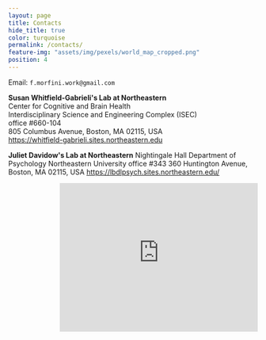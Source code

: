 ```yaml
---
layout: page
title: Contacts
hide_title: true
color: turquoise
permalink: /contacts/
feature-img: "assets/img/pexels/world_map_cropped.png"
position: 4
---
```


Email: `f.morfini.work@gmail.com`


**Susan Whitfield-Gabrieli's Lab at Northeastern**  
Center for Cognitive and Brain Health  
Interdisciplinary Science and Engineering Complex (ISEC)  
office #660-104  
805 Columbus Avenue, Boston, MA 02115, USA  
https://whitfield-gabrieli.sites.northeastern.edu  

**Juliet Davidow's Lab at Northeastern**
Nightingale Hall
Department of Psychology
Northeastern University
office #343
360 Huntington Avenue, Boston, MA 02115, USA
https://lbdlpsych.sites.northeastern.edu/

<!-- 
**Susan Whitfield-Gabrieli's Lab at MGH*
 -->

<!-- interactive google map pointing at ISEC  -->
<iframe src="https://www.google.com/maps/embed?pb=!1m18!1m12!1m3!1d2540.9067127937933!2d-71.0892349875749!3d42.33740345494181!2m3!1f0!2f0!3f0!3m2!1i1024!2i768!4f13.1!3m3!1m2!1s0x89e37a22bfa1d9d7%3A0xbab99b179dfdea31!2sNortheastern%20University%20Interdisciplinary%20Science%20and%20Engineering%20Complex!5e0!3m2!1sen!2sit!4v1722950787257!5m2!1sen!2sit" width="400" height="300" style="border:0;" allowfullscreen="" loading="lazy" referrerpolicy="no-referrer-when-downgrade" align="right"></iframe>